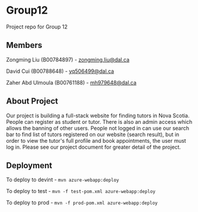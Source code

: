 # Group12
Project repo for Group 12

## Members
Zongming Liu (B00784897) - zongming.liu@dal.ca

David Cui (B00788648) - yq506499@dal.ca

Zaher Abd Ulmoula (B00761188) - mh979648@dal.ca


## About Project
Our project is building a full-stack website for finding tutors in Nova Scotia. People can register as student or tutor. There is also an admin access which allows the banning of other users. People not logged in can use our search bar to find list of tutors registered on our website (search result), but in order to view the tutor's full profile and book appointments, the user must log in. Please see our project document for greater detail of the project.

## Deployment
To deploy to devint - `mvn azure-webapp:deploy`

To deploy to test - `mvn -f test-pom.xml azure-webapp:deploy`

To deploy to prod - `mvn -f prod-pom.xml azure-webapp:deploy`

